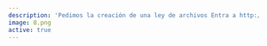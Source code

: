 ```yaml
---
description: 'Pedimos la creación de una ley de archivos Entra a http://agendatransparencia.cl y comparte @Ciudadanoi #AgendaTransparencia http://ow.ly/i/azlJE'
image: 8.png
active: true
---
```


